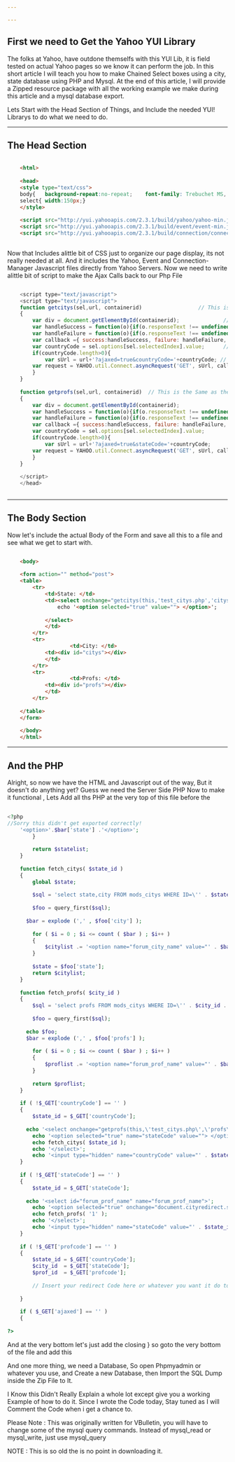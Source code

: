 ```yaml
---

---
```



## First we need to Get the Yahoo YUI Library



The folks at Yahoo, have outdone themselfs with this YUI Lib, it is field tested on actual Yahoo pages so we know it can perform the job.  In this short article I will teach you how to make Chained Select boxes using a city, state database using PHP and Mysql.   At the end of this article, I will provide a Zipped resource package with all the working example we make during this article and a mysql database export.

Lets Start with the Head Section of Things,  and Include the needed YUI! Librarys to do what we need to do.



* * *




## The Head Section

~~~ html
    
    <html>
    	
    <head>
    <style type="text/css">
    body{	background-repeat:no-repeat;	font-family: Trebuchet MS, Lucida Sans Unicode, Arial, sans-serif;	height:100%;	background-color: #FFF;	margin:0px;	padding:0px;}
    select{	width:150px;}
    </style>
    
    <script src="http://yui.yahooapis.com/2.3.1/build/yahoo/yahoo-min.js"></script>
    <script src="http://yui.yahooapis.com/2.3.1/build/event/event-min.js"></script>
    <script src="http://yui.yahooapis.com/2.3.1/build/connection/connection-min.js"></script>
    
~~~
    



Now that Includes alittle bit of CSS just to organize our page display, its not really needed at all.  And it includes the Yahoo, Event and Connection-Manager Javascript files directly from Yahoo Servers.
Now we need to write alittle bit of script to make the Ajax Calls back to our Php File


    
~~~ javascript

    <script type="text/javascript">
    <script type="text/javascript">
    function getcitys(sel,url, containerid)                  // This is the Function Call to Get City Data
    {	
    	var div = document.getElementById(containerid);				 // Very Simpley Put, Grab The Container Element to Write to Later
    	var handleSuccess = function(o){if(o.responseText !== undefined){	div.innerHTML = o.responseText;	}}  // This is the Success Handler, All It Does is Write the Data
    	var handleFailure = function(o){if(o.responseText !== undefined){}}  // This is the Failure Handler,  In this Example it Does Nothing
    	var callback ={ success:handleSuccess, failure: handleFailure, argument: { }};   // This is the Callback, It sends Success and Failure to the Correct Location
    	var countryCode = sel.options[sel.selectedIndex].value;      // Lets Grab the Form Element for CountryCode and Set it to Something
    	if(countryCode.length>0){
    		var sUrl = url+'?ajaxed=true&countryCode='+countryCode;	// This sends the Data to the PHP File to Pick which State it is
       	var request = YAHOO.util.Connect.asyncRequest('GET', sUrl, callback);		// This is the Actual Work of the Function, It Sends and Recives are AJAX Data
    	}
    }	
    
    function getprofs(sel,url, containerid)  // This is the Same as the Above no comments needed hopefuly
    {	
    	var div = document.getElementById(containerid);
    	var handleSuccess = function(o){if(o.responseText !== undefined){	div.innerHTML = o.responseText;	}}
    	var handleFailure = function(o){if(o.responseText !== undefined){}}
    	var callback ={ success:handleSuccess, failure: handleFailure, argument: { }};
    	var countryCode = sel.options[sel.selectedIndex].value;
    	if(countryCode.length>0){
    		var sUrl = url+'?ajaxed=true&stateCode='+countryCode;	
       	var request = YAHOO.util.Connect.asyncRequest('GET', sUrl, callback);		
    	}
    }	
    	
    </script>
    </head>
    
~~~


* * *

## The Body Section

Now let's include the actual Body of the Form and save all this to a file and see what we get to start with.


    
~~~ html

    <body>
    
    <form action="" method="post">
    <table>
    	<tr>
    		<td>State: </td>
    		<td><select onchange="getcitys(this,'test_citys.php','citys')" id="forum_state_name" name="forum_state_name">
    			echo '<option selected="true" value=""> </option>';
    			
    		</select>
    		</td>
    	</tr>
    	<tr>
    				<td>City: </td>
    		<td><div id="citys"></div>
    		</td>
    	</tr>
    	<tr>
    				<td>Profs: </td>
    		<td><div id="profs"></div>
    		</td>
    	</tr>
    
    </table>
    </form>
    
    </body>
    </html>

~~~

* * *




## And the PHP



Alright, so now we have the HTML and Javascript out of the way,  But it doesn't do anything yet?  Guess we need the Server Side PHP Now to make it functional ,  Lets Add all ths PHP at the very top of this file before the 


~~~ php 
    
<?php
//Sorry this didn't get exported correctly!    
    '<option>'.$bar['state'] .'</option>';
    	}
    
    	return $statelist;
    }
    	
    function fetch_citys( $state_id )
    {
    	global $state;
    
    	$sql = 'select state,city FROM mods_citys WHERE ID=\'' . $state_id . '\'';
    	
    	$foo = query_first($sql);
    
      $bar = explode (',' , $foo['city'] );
    
    	for ( $i = 0 ; $i <= count ( $bar ) ; $i++ )
    	{
    		$citylist .= '<option name="forum_city_name" value="' . $bar[$i] . '">'.$bar[$i] .'</option>';
    	}
    	
    	$state = $foo['state'];
    	return $citylist;
    }
    
    function fetch_profs( $city_id )
    {
    	$sql = 'select profs FROM mods_citys WHERE ID=\'' . $city_id . '\'';
    	
    	$foo = query_first($sql);
    
      echo $foo;
      $bar = explode (',' , $foo['profs'] );
    
    	for ( $i = 0 ; $i <= count ( $bar ) ; $i++ )
    	{
    		$proflist .= '<option name="forum_prof_name" value="' . $bar[$i] . '">'.$bar[$i] .'</option>';
    	}
    	
    	return $proflist;
    }
    
    if ( !$_GET['countryCode'] == '' )
    {
    	$state_id = $_GET['countryCode'];
    	
      echo '<select onchange="getprofs(this,\'test_citys.php\',\'profs\')" id="forum_city_name" name="forum_city_name">';
    	echo '<option selected="true" name="stateCode" value=""> </option>';
    	echo fetch_citys( $state_id );
    	echo '</select>';
    	echo '<input type="hidden" name="countryCode" value="' . $state_id . '"></input>';
    }
    
    if ( !$_GET['stateCode'] == '' )
    {
    	$state_id = $_GET['stateCode'];
    
      echo '<select id="forum_prof_name" name="forum_prof_name">';
    	echo '<option selected="true" onchange="document.cityredirect.submit()" name="profcode" value=""> </option>';
    	echo fetch_profs( '1' );
    	echo '</select>';
    	echo '<input type="hidden" name="stateCode" value="' . $state_id . '"></input>';
    }
    
    if ( !$_GET['profcode'] == '' )
    {
    	$state_id = $_GET['countryCode'];
    	$city_id  = $_GET['stateCode'];
    	$prof_id  = $_GET['profcode'];
    
    	// Insert your redirect Code here or whatever you want it do to at the end
    
    }
    
    if ( $_GET['ajaxed'] == '' )
    {
    
?>

~~~


And at the very bottom let's just add the closing }  so goto the very bottom of the file and add this


And one more thing, we need a Database,  So open Phpmyadmin or whatever you use, and Create a new Database, then Import the SQL Dump inside the Zip File to It.

I Know this Didn't Really Explain a whole lot except give you a working Example of how to do it.  Since I wrote the Code today,  Stay tuned as I will Comment the Code when i get a chance to.

Please Note :  This was originally written for VBulletin, you will have to change some of the mysql query commands.  Instead of mysql_read or mysql_write, just use mysql_query

NOTE : This is so old the is no point in downloading it.